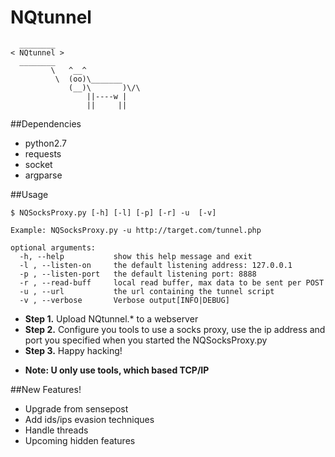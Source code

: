 # NQtunnel
```
  ________
< NQtunnel >
  ________
         \   ^__^ 
          \  (oo)\_______
             (__)\       )\/\
                 ||----w |
                 ||     ||
```
##Dependencies
+ python2.7
+ requests
+ socket
+ argparse


##Usage
```
$ NQSocksProxy.py [-h] [-l] [-p] [-r] -u  [-v]

Example: NQSocksProxy.py -u http://target.com/tunnel.php

optional arguments:
  -h, --help           show this help message and exit
  -l , --listen-on     the default listening address: 127.0.0.1
  -p , --listen-port   the default listening port: 8888
  -r , --read-buff     local read buffer, max data to be sent per POST
  -u , --url           the url containing the tunnel script
  -v , --verbose       Verbose output[INFO|DEBUG]
```
+ __Step 1.__ Upload NQtunnel.* to a webserver
+ __Step 2.__ Configure you tools to use a socks proxy, use the ip address and port you specified when you started the NQSocksProxy.py
+ __Step 3.__ Happy hacking!
- __Note: U only use tools, which based TCP/IP__


##New Features!
+ Upgrade from sensepost
+ Add ids/ips evasion techniques
+ Handle threads
+ Upcoming hidden features
